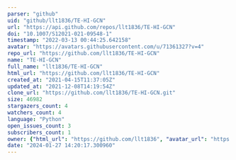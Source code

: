 ```yaml
---
parser: "github"
uid: "github/llt1836/TE-HI-GCN"
url: "https://api.github.com/repos/llt1836/TE-HI-GCN"
doi: "10.1007/S12021-021-09548-1"
timestamp: "2022-03-13 00:44:25.642158"
avatar: "https://avatars.githubusercontent.com/u/71361327?v=4"
repo_url: "https://github.com/llt1836/TE-HI-GCN"
name: "TE-HI-GCN"
full_name: "llt1836/TE-HI-GCN"
html_url: "https://github.com/llt1836/TE-HI-GCN"
created_at: "2021-04-15T11:37:05Z"
updated_at: "2021-12-08T14:19:54Z"
clone_url: "https://github.com/llt1836/TE-HI-GCN.git"
size: 46982
stargazers_count: 4
watchers_count: 4
language: "Python"
open_issues_count: 3
subscribers_count: 1
owner: {"html_url": "https://github.com/llt1836", "avatar_url": "https://avatars.githubusercontent.com/u/71361327?v=4", "login": "llt1836", "type": "User"}
date: "2024-01-27 14:20:17.300960"
---
```

